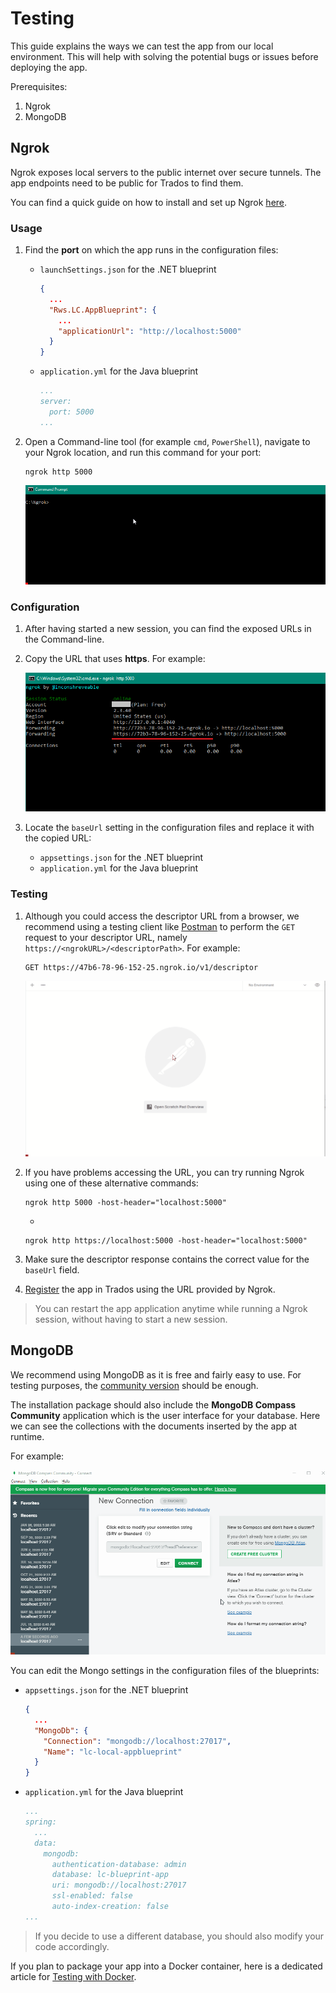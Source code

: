 # Testing

This guide explains the ways we can test the app from our local environment. This will help with solving the potential bugs or issues before deploying the app.

Prerequisites:
1. Ngrok
2. MongoDB

## Ngrok

Ngrok exposes local servers to the public internet over secure tunnels. The app endpoints need to be public for Trados to find them.

You can find a quick guide on how to install and set up Ngrok [here](https://ngrok.com/download).

### Usage

1. Find the **port** on which the app runs in the configuration files:
    - `launchSettings.json` for the .NET blueprint

      ```json
      {
        ...
        "Rws.LC.AppBlueprint": {
          ...
          "applicationUrl": "http://localhost:5000"
        }
      }
      ```

    - `application.yml` for the Java blueprint

      ```yml
      ...
      server:
        port: 5000
      ...
      ```

2. Open a Command-line tool (for example `cmd`, `PowerShell`), navigate to your Ngrok location, and run this command for your port:
    ```
    ngrok http 5000
    ```

    ![RunNgrok](https://github.com/RWS/language-cloud-public-api-doc-resources/blob/main/extensibility/testingTools/RunNgrok.gif?raw=true)

### Configuration

1. After having started a new session, you can find the exposed URLs in the Command-line. 

2. Copy the URL that uses **https**. For example:

    ![NgrokRunning](https://github.com/RWS/language-cloud-public-api-doc-resources/blob/main/extensibility/testingTools/ngrokCmd2.png?raw=true)

3. Locate the `baseUrl` setting in the configuration files and replace it with the copied URL:
    - `appsettings.json` for the .NET blueprint
    - `application.yml` for the Java blueprint

### Testing

1. Although you could access the descriptor URL from a browser, we recommend using a testing client like [Postman](https://www.postman.com/) to perform the `GET` request to your descriptor URL, namely `https://<ngrokURL>/<descriptorPath>`. For example:
    ```
    GET https://47b6-78-96-152-25.ngrok.io/v1/descriptor
    ```

    ![GETdescriptor](https://github.com/RWS/language-cloud-public-api-doc-resources/blob/main/extensibility/testingTools/GetDescriptor.gif?raw=true)

2. If you have problems accessing the URL, you can try running Ngrok using one of these alternative commands:
    ```
    ngrok http 5000 -host-header="localhost:5000"
    ```
    -
    ```
    ngrok http https://localhost:5000 -host-header="localhost:5000"
    ```

3. Make sure the descriptor response contains the correct value for the `baseUrl` field.

4. [Register](../../appManagement/Registering.md) the app in Trados using the URL provided by Ngrok. 

> You can restart the app application anytime while running a Ngrok session, without having to start a new session.

## MongoDB

We recommend using MongoDB as it is free and fairly easy to use. For testing purposes, the [community version](https://www.mongodb.com/try/download/community) should be enough.

The installation package should also include the **MongoDB Compass Community** application which is the user interface for your database. Here we can see the collections with the documents inserted by the app at runtime.

For example:

![MongoCompass](https://github.com/RWS/language-cloud-public-api-doc-resources/blob/main/extensibility/testingTools/MongoCompass.gif?raw=true)

You can edit the Mongo settings in the configuration files of the blueprints:
  - `appsettings.json` for the .NET blueprint

    ```json
    {
      ...
      "MongoDb": {
        "Connection": "mongodb://localhost:27017",
        "Name": "lc-local-appblueprint"
      }
    }
    ```

  - `application.yml` for the Java blueprint
    ```yml
    ...
    spring:
      ...
      data:
        mongodb:
          authentication-database: admin
          database: lc-blueprint-app
          uri: mongodb://localhost:27017
          ssl-enabled: false
          auto-index-creation: false
    ...
    ```

<!-- theme: warning -->
> If you decide to use a different database, you should also modify your code accordingly.

If you plan to package your app into a Docker container, here is a dedicated article for [Testing with Docker](./Testing-with-Docker.md).